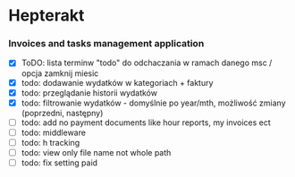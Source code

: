 # Hepterakt

### Invoices and tasks management application 

- [x] ToDO: lista terminw "todo" do odchaczania w ramach danego msc / opcja zamknij miesic
- [x] todo: dodawanie wydatków w kategoriach + faktury
- [x] todo: przeglądanie historii wydatków
- [x] todo: filtrowanie wydatków - domyślnie po year/mth, możliwość zmiany (poprzedni, następny)
- [ ] todo: add no payment documents like hour reports, my invoices ect
- [ ] todo: middleware
- [ ] todo: h tracking
- [ ] todo: view only file name not whole path
- [ ] todo: fix setting paid